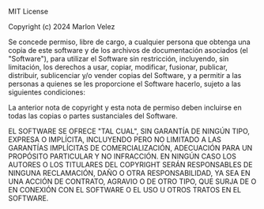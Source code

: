 MIT License

Copyright (c) 2024 Marlon Velez

Se concede permiso, libre de cargo, a cualquier persona que obtenga una copia de este software y de los archivos de documentación asociados (el "Software"), para utilizar el Software sin restricción, incluyendo, sin limitación, los derechos a usar, copiar, modificar, fusionar, publicar, distribuir, sublicenciar y/o vender copias del Software, y a permitir a las personas a quienes se les proporcione el Software hacerlo, sujeto a las siguientes condiciones:

La anterior nota de copyright y esta nota de permiso deben incluirse en todas las copias o partes sustanciales del Software.

EL SOFTWARE SE OFRECE "TAL CUAL", SIN GARANTÍA DE NINGÚN TIPO, EXPRESA O IMPLÍCITA, INCLUYENDO PERO NO LIMITADO A LAS GARANTÍAS IMPLÍCITAS DE COMERCIALIZACIÓN, ADECUACIÓN PARA UN PROPÓSITO PARTICULAR Y NO INFRACCIÓN. EN NINGÚN CASO LOS AUTORES O LOS TITULARES DEL COPYRIGHT SERÁN RESPONSABLES DE NINGUNA RECLAMACIÓN, DAÑO O OTRA RESPONSABILIDAD, YA SEA EN UNA ACCIÓN DE CONTRATO, AGRAVIO O DE OTRO TIPO, QUE SURJA DE O EN CONEXIÓN CON EL SOFTWARE O EL USO U OTROS TRATOS EN EL SOFTWARE.
